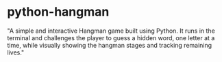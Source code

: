 # python-hangman
"A simple and interactive Hangman game built using Python. It runs in the terminal and challenges the player to guess a hidden word, one letter at a time, while visually showing the hangman stages and tracking remaining lives."
